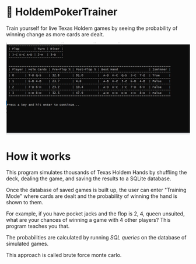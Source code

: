 # :slot_machine: HoldemPokerTrainer
Train yourself for live Texas Holdem games by seeing the probability of winning change as more cards are dealt.

![what poker training mode looks like](screenshots/screenshot_poker%20training%20mode_3.JPG)

# How it works

This program simulates thousands of Texas Holdem Hands by shuffling the deck, 
dealing the game, and saving the results to a SQLite database. 

Once the database of saved games is built up, the user can enter "Training Mode" where cards are dealt and the
probability of winning the hand is shown to them.

For example, if you have pocket jacks and the flop is 2, 4, queen unsuited, what are your chances
of winning a game with 4 other players? This program teaches you that.

The probabilities are calculated by running *SQL queries* on the database of simulated games.

This approach is called brute force monte carlo.



